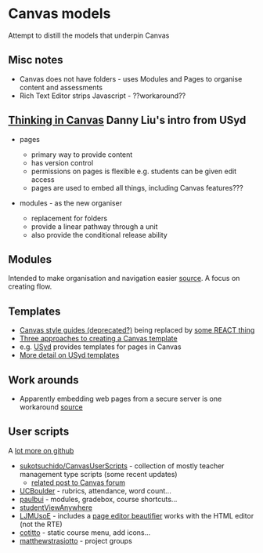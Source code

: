 # Canvas models

Attempt to distill the models that underpin Canvas

## Misc notes

- Canvas does not have folders - uses Modules and Pages to organise content and assessments
- Rich Text Editor strips Javascript - ??workaround??

## [Thinking in Canvas](https://educational-innovation.sydney.edu.au/teaching@sydney/thinking-in-canvas/) Danny Liu's intro from USyd

- pages
    -  primary way to provide content 
    -  has version control
    -  permissions on pages is flexible e.g. students can be given edit access
    -  pages are used to embed all things, including Canvas features???

- modules - as the new organiser
    - replacement for folders
    - provide a linear pathway through a unit 
    - also provide the conditional release ability

## Modules

Intended to make organisation and navigation easier [source](https://sites.rmit.edu.au/sister/2020/06/29/designing-a-module-in-canvas/). A focus on creating flow.

## Templates

- [Canvas style guides (deprecated?)](https://griffith.instructure.com/styleguide) being replaced by [some REACT thing](https://instructure.design/)
- [Three approaches to creating a Canvas template](https://www.unicon.net/insights/articles/three-approaches-to-creating-a-canvas-template)
- e.g. [USyd](https://lx.uts.edu.au/collections/examples-canvas-sites/resources/how-can-i-structure-my-canvas-subject-site-effectively/) provides templates for pages in Canvas
- [More detail on USyd templates](https://lx.uts.edu.au/blog/2020/07/21/get-moving-with-canvas-templates-and-shells/)



## Work arounds

- Apparently embedding web pages from a secure server is one workaround [source](https://wordpress.miracosta.edu/joyfulteaching/2017/07/22/lisas-dozen-tips-for-canvas/)

## User scripts

A [lot more on github](https://github.com/search?q=canvas+userscripts)

- [sukotsuchido/CanvasUserScripts](https://github.com/sukotsuchido/CanvasUserScripts) - collection of mostly teacher management type scripts (some recent updates)
    - [related post to Canvas forum](https://community.canvaslms.com/t5/Canvas-Developers-Group/Print-Canvas-Quizzes-UserScript/ba-p/243044)
- [UCBoulder](https://github.com/UCBoulder/canvas-userscripts) - rubrics, attendance, word count...
- [paulbui](https://github.com/paulbui/canvas-tweaks) - modules, gradebox, course shortcuts...
- [studentViewAnywhere](https://github.com/cesbrandt/canvas-javascript-studentViewAnywhere)
- [LJMUsoE](https://github.com/LJMUSoE/CanvasHacks) - includes a [page editor beautifier](https://github.com/LJMUSoE/CanvasHacks/tree/master/Editor) works with the HTML editor (not the RTE)
- [cotitto](https://github.com/cotitto/canvas-userscripts) - static course menu, add icons... 
- [matthewstrasiotto](https://github.com/matthewstrasiotto/canvas_userscripts) - project groups